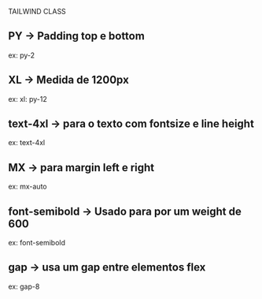 TAILWIND CLASS

## PY -> Padding top e bottom

ex: py-2

## XL -> Medida de 1200px

ex: xl: py-12

## text-4xl -> para o texto com fontsize e line height

ex: text-4xl

## MX -> para margin left e right

ex: mx-auto

## font-semibold -> Usado para por um weight de 600

ex: font-semibold

## gap -> usa um gap entre elementos flex

ex: gap-8
